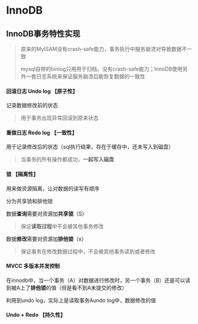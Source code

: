 # InnoDB

## InnoDB事务特性实现

> 原来的MyISAM没有crash-safe能力，事务执行中服务崩溃对导致数据不一致
>
> mysql自带的binlog只用用于归档，没有crash-safe能力；InnoDB使用另外一套日志系统来保证服务崩溃后能恢复数据的一致性

#### 回滚日志 Undo log 【原子性】

记录数据修改前的状态

> 用于事务出现异常回滚到原来状态

#### 重做日志 Redo log 【一致性】

用于记录修改后的状态（sql执行结果，存在于缓存中，还未写入到磁盘）

> 当事务的所有操作都成功，**一起写入磁盘**

#### 锁 【隔离性】

用来做资源隔离，让对数据的读写有顺序

分为共享锁和排他锁

数据**查询**需要对资源加**共享锁**（S）

> 保证**读取过程**中不会被其他事务修改

数据**修改**需要对资源加**排他锁**（x）

> 保证事务在修改数据过程中，不会被其他事务读到或者修改

#### MVCC 多版本并发控制

在innodb中，当一个事务（A）对数据进行修改时，另一个事务（B）还是可以读到被A上了**排他锁**的值（但是看不到A未提交的修改）

利用到undo log，实际上是读取事务Aundo log中，数据修改的值

#### Undo + Redo 【持久性】